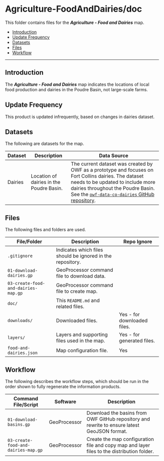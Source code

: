 # Agriculture-FoodAndDairies/doc #

This folder contains files for the ***Agriculture - Food and Dairies*** map.

* [Introduction](#introduction)
* [Update Frequency](#update-frequency)
* [Datasets](#datasets)
* [Files](#files)
* [Workflow](#workflow)

-----------------------------

## Introduction ##

The ***Agriculture - Food and Dairies*** map indicates the locations of local food production and dairies in the Poudre Basin,
not large-scale farms.

## Update Frequency ##

This product is updated infrequently,
based on changes in dairies dataset.

## Datasets ##

The following are datasets for the map.

| **Dataset** | **Description** | **Data Source** |
| -- | -- | -- |
| Dairies | Location of dairies in the Poudre Basin. | The current dataset was created by OWF as a prototype and focuses on Fort Collins dairies.  The dataset needs to be updated to include more dairies throughout the Poudre Basin.  See the [`owf-data-co-dairies` GitHub repository](https://github.com/OpenWaterFoundation/owf-data-co-dairies). |

## Files ##

The following files and folders are used.

| **File/Folder** | **Description** | **Repo Ignore** |
| -- | -- | -- |
| `.gitignore` | Indicates which files should be ignored in the repository. | |
| `01-download-dairies.gp` | GeoProcessor command file to download data. | |
| `03-create-food-and-dairies-map.gp` | GeoProcessor command file to create map. |
| `doc/` | This `README.md` and related files. | |
| `downloads/` | Downloaded files. | Yes - for downloaded files. |
| `layers/` | Layers and supporting files used in the map. | Yes - for generated files. |
| `food-and-dairies.json` | Map configuration file. | Yes |

## Workflow ##

The following describes the workflow steps, which should be run in the order shown to fully regenerate the information products.

| **Command File/Script** | **Software** | **Description** |
| -- | -- | -- |
| `01-download-basins.gp` | GeoProcessor | Download the basins from OWF GitHub repository and rewrite to ensure latest GeoJSON format. |
| `03-create-food-and-dairies-map.gp` | GeoProcessor | Create the map configuration file and copy map and layer files to the distribution folder. |
